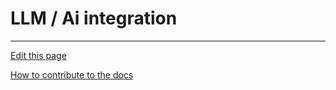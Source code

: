 # LLM / Ai integration

---
[Edit this page](https://github.com/saascade/platform.saascade.com/edit/main/Hub/Organizations/Projects/Design/SubdomainWorkflows/BlueprintEditor/Blocks/LLM/README.md)

[How to contribute to the docs](../../../../../../../../General/HowToContribute/README.md)
